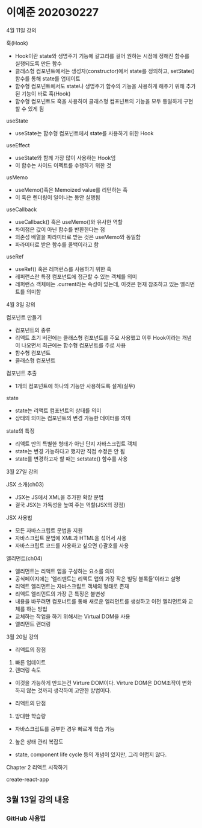 # 이예준 202030227

4월 11일 강의

훅(Hook)

- Hook이란 state와 생명주기 기능에 갈고리를 걸어 원하는 시점에 정해진 함수를 실행되도록 만든 함수
- 클래스형 컴포넌트에서는 생성자(constructor)에서 state를 정의하고, setState() 함수를 통해 state를 업데이트
- 함수형 컴포넌트에서도 state나 생명주기 함수의 기능을 사용하게 해주기 위해 추가된 기능이 바로 훅(Hook)
- 함수형 컴포넌트도 훅을 사용하여 클래스형 컴포넌트의 기능을 모두 통일하게 구현할 수 있게 됨

useState

- useState는 함수형 컴포넌트에서 state를 사용하기 위한 Hook

useEffect

- useState와 함께 가장 많이 사용하는 Hook임
- 이 함수는 사이드 이펙트를 수행하기 위한 것

usMemo

- useMemo()훅은 Memoized value를 리턴하는 훅
- 이 훅은 렌더링이 일어나는 동안 실행됨

useCallback

- useCallback() 훅은 useMemo()와 유사한 역할
- 차이점은 값이 아닌 함수를 반환한다는 점
- 의존성 배열을 파라미터로 받는 것은 useMemo와 동일함
- 파라미터로 받은 함수를 콜백이라고 함

useRef

- useRef() 혹은 레퍼런스를 사용하기 위한 훅
- 레퍼런스란 특정 컴포넌트에 접근할 수 있는 객체를 의미
- 레퍼런스 객체에는 .current라는 속성이 있는데, 이것은 현재 참조하고 있는 엘리먼트를 의미함

4월 3일 강의

컴포넌트 만들기

- 컴포넌트의 종류
- 리액트 초기 버전에는 클래스형 컴포넌트를 주요 사용했고 이후 Hook이라는 개념이 나오면서 최근에는 함수형 컴포넌트를 주로 사용
- 함수형 컴포넌트
- 클래스형 컴포넌트

컴포넌트 추출

- 1개의 컴포넌트에 하나의 기능만 사용하도록 설계(실무)

state

- state는 리액트 컴포넌트의 상태를 의미
- 상태의 의미는 컴포넌트의 변경 가능한 데이터를 의미

state의 특징

- 리액트 만의 특별한 형태가 아닌 단지 자바스크립트 객체
- state는 변경 가능하다고 했지만 직접 수정은 안 됨
- state를 변경하고자 할 때는 setstate() 함수를 사용

3월 27일 강의

JSX 소개(ch03)

- JSX는 JS에서 XML을 추가한 확장 문법
- 결국 JSX는 가독성을 높여 주는 역할(JSX의 장점)

JSX 사용법

- 모든 자바스크립트 문법을 지원
- 자바스크립트 문법에 XML과 HTML을 섞어서 사용
- 자바스크립트 코드를 사용하고 싶으면 {}괄호를 사용

엘리먼트(ch04)

- 엘리먼트는 리액트 앱을 구성하는 요소를 의미
- 공식페이지에는 '엘리멘트는 리액트 앱의 가장 작은 빌딩 블록들'이라고 설명
- 리액트 엘리먼트는 자바스크립트 객체의 형태로 존재
- 리액트 엘리먼트의 가장 큰 특징은 불변성
- 내용을 바꾸려면 컴포너트를 통해 새로운 엘리먼트를 생성하고 이전 엘리먼트와 교체를 하는 방법
- 교체하는 작업을 하기 위해서는 Virtual DOM을 사용
- 엘리먼트 랜더링

3월 20일 강의

- 리액트의 장점

1. 빠른 업데이트
2. 렌더링 속도

- 이것을 가능하게 만드는건 Virture DOM이다.
  Virture DOM은 DOM조작이 변화하지 않는 것까지 생각하여 고안한 방법이다.

* 리액트의 단점

1. 방대한 학습량

- 자바스크립트를 공부한 경우 빠르게 학습 가능

2. 높은 상태 관리 복잡도

- state, component life cycle 등의 개념이 있지만, 그리 어렵지 않다.

Chapter 2 리액트 시작하기

create-react-app

## 3월 13일 강의 내용

### GitHub 사용법
